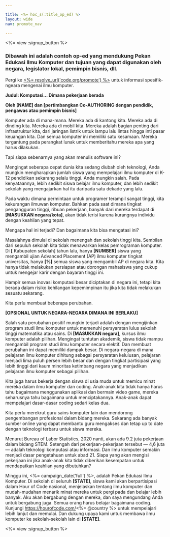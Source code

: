 ```yaml
---

title: <%= hoc_s(:title_op_ed) %>
layout: wide
nav: promote_nav

---
```


<%= view :signup_button %>

### Dibawah ini adalah contoh op-ed yang mendukung Pekan Edukasi Ilmu Komputer dan tujuan yang dapat digunakan oleh negara, legislator lokal, pemimpin bisnis, dll.

  


Pergi ke [<%= resolve_url('code.org/promote') %>](<%= resolve_url('https://code.org/promote') %>) untuk informasi spesifik-ngeara mengenai ilmu komputer.

**Judul: Komputasi... Dimana pekerjaan berada**

**Oleh [NAME] dan [pertimbangkan Co-AUTHORING dengan pendidik, pengawas atau pemimpin bisnis]**

Komputer ada di mana-mana. Mereka ada di kantong kita. Mereka ada di dinding kita. Mereka ada di mobil kita. Mereka adalah bagian penting dari infrastruktur kita, dari jaringan listrik untuk lampu lalu lintas hingga inti pasar keuangan kita. Dan semua komputer ini memiliki satu kesamaan. Mereka tergantung pada perangkat lunak untuk memberitahu mereka apa yang harus dilakukan.

Tapi siapa sebenarnya yang akan menulis software ini?

Mengingat seberapa cepat dunia kita sedang diubah oleh teknologi, Anda mungkin mengharapkan jumlah siswa yang mempelajari ilmu komputer di K-12 pendidikan sekarang selalu tinggi. Anda mungkin salah. Pada kenyataannya, lebih sedikit siswa belajar ilmu komputer, dan lebih sedikit sekolah yang mengajarkan hal itu daripada satu dekade yang lalu.

Pada waktu dimana permintaan untuk programer terampil sangat tinggi, kita kekurangan ilmuwan komputer. Bahkan pada saat dimana tingkat pengangguran tinggi, ribuan pekerjaan, banyak dari mereka terdapat di **[MASUKKAN negara/kota]**, akan tidak terisi karena kurangnya individu dengan keahlian yang tepat.

Mengapa hal ini terjadi? Dan bagaimana kita bisa mengatasi ini?

Masalahnya dimulai di sekolah menengah dan sekolah tinggi kita. Sembilan dari sepuluh sekolah kita tidak menawarkan kelas pemrograman komputer. Di **[** Kabupaten sekolah] tahun lalu, hanya **[NUMBER]** siswa yang mengambil ujian Advanced Placement (AP) ilmu komputer tingkat universitas, hanya **[%]** semua siswa yang mengambil AP di negara kita. Kita hanya tidak melakukan persiapan atau dorongan mahasiswa yang cukup untuk mengejar karir dengan bayaran tinggi ini.

Hampir semua inovasi komputasi besar diciptakan di negara ini, tetapi kita berada dalam risiko kehilangan kepemimpinan itu jika kita tidak melakukan sesuatu sekarang.

Kita perlu membuat beberapa perubahan.

**[OPSIONAL UNTUK NEGARA-NEGARA DIMANA INI BERLAKU]**

Salah satu perubahan positif mungkin terjadi adalah dengan mengijinkan program studi ilmu komputer untuk memenuhi persyaratan lulus sekolah tinggi matematika atau sains. Di **[MASUKKAN negara]**, kursus ilmu komputer adalah pilihan. Mengingat tuntutan akademik, siswa tidak mampu mengambil program studi ilmu komputer secara elektif. Dan membuat perubahan ini dapat memiliki dampak besar. Di negara-negara di mana pelajaran ilmu komputer dihitung sebagai persyaratan kelulusan, pelajaran menjadi lima puluh persen lebih besar dan dengan tingkat partisipasi yang lebih tinggi dari kaum minoritas ketimbang negara yang menjadikan pelajaran ilmu komputer sebagai pilihan.

Kita juga harus bekerja dengan siswa di usia muda untuk memicu minat mereka dalam ilmu komputer dan coding. Anak-anak kita tidak hanya harus tahu bagaimana menggunakan aplikasi dan bermain video game, mereka seharusnya tahu bagaimana untuk menciptakannya. Anak-anak dapat mempelajari dasar-dasar coding sedari kelas dua.

Kita perlu merekrut guru sains komputer lain dan mendorong pengembangan profesional dalam bidang mereka. Sekarang ada banyak sumber online yang dapat membantu guru mengakses dan tetap up to date dengan teknologi terbaru untuk siswa mereka.

Menurut Bureau of Labor Statistics, 2020 nanti, akan ada 9.2 juta pekerjaan dalam bidang STEM. Setengah dari pekerjaan-pekerjaan tersebut — 4,6 juta — adalah teknologi komputasi atau informasi. Dan ilmu komputer semakin menjadi dasar pengetahuan untuk abad 21. Siapa yang akan mengisi pekerjaan ini jika anak-anak kita tidak diberikan kesempatan untuk mendapatkan keahlian yang dibutuhkan?

Minggu ini, <%= campaign_date('full') %>, adalah Pekan Edukasi Ilmu Komputer. Di sekolah di seluruh **[STATE]**, siswa kami akan berpartisipasi dalam Hour of Code nasional, menjelaskan tentang ilmu komputer dan mudah-mudahan menarik minat mereka untuk pergi pada dan belajar lebih banyak. Aku akan bergabung dengan mereka, dan saya mengundang Anda untuk bergabung juga. Semua orang harus belajar bagaimana coding. Kunjungi https://hourofcode.com/<%= @country %> untuk mempelajari lebih lanjut dan memulai. Dan dukung upaya kami untuk membawa ilmu komputer ke sekolah-sekolah lain di **[STATE]**.

<%= view :signup_button %>